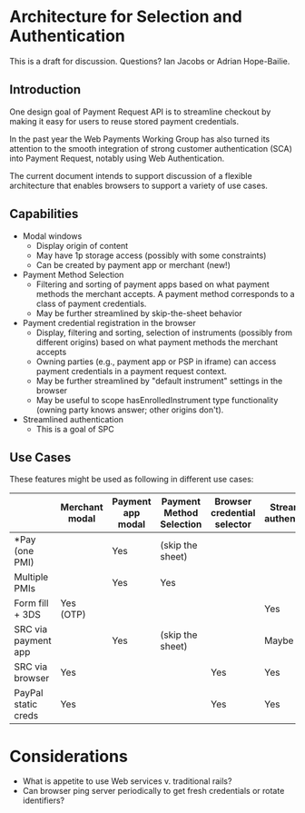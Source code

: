 # Architecture for Selection and Authentication

This is a draft for discussion. Questions? Ian Jacobs or Adrian Hope-Bailie.

## Introduction

One design goal of Payment Request API is to streamline checkout by making it easy for users to reuse stored payment credentials.

In the past year the Web Payments Working Group has also turned its attention to the smooth integration of strong customer authentication (SCA) into Payment Request, notably using Web Authentication.

The current document intends to support discussion of a flexible architecture that enables browsers to support a variety of use cases.

## Capabilities

* Modal windows
  * Display origin of content
  * May have 1p storage access (possibly with some constraints)
  * Can be created by payment app or merchant (new!)
* Payment Method Selection
  * Filtering and sorting of payment apps based on what payment methods the merchant accepts. A payment method corresponds to a class of payment credentials.
  * May be further streamlined by skip-the-sheet behavior
* Payment credential registration in the browser  
  * Display, filtering and sorting, selection of instruments (possibly from different origins) based on what payment methods the merchant accepts
  * Owning parties (e.g., payment app or PSP in iframe) can access payment credentials in a payment request context.
  * May be further streamlined by "default instrument" settings in the browser
  * May be useful to scope hasEnrolledInstrument type functionality (owning party knows answer; other origins don't).
* Streamlined authentication
  * This is a goal of SPC

## Use Cases

These features might be used as following in different use cases:


|                     | Merchant modal | Payment app modal | Payment Method Selection | Browser credential selector | Streamlined authentication | 
|---------------------|----------------|-------------------|-----------------------------|-----|-----|
| *Pay (one PMI)      |                |         Yes         |      (skip the sheet) |     |    | 
| Multiple PMIs       |                |         Yes         |              Yes    |          |     |
| Form fill + 3DS     |      Yes (OTP)   |                   |              |               |  Yes  |
| SRC via payment app |                |         Yes         |  (skip the sheet) |               |  Maybe   | 
| SRC via browser     |      Yes         |                   |         |     Yes              |  Yes  |
| PayPal static creds | Yes |      |      |     Yes   | Yes |

# Considerations

* What is appetite to use Web services v. traditional rails?
* Can browser ping server periodically to get fresh credentials or rotate identifiers?